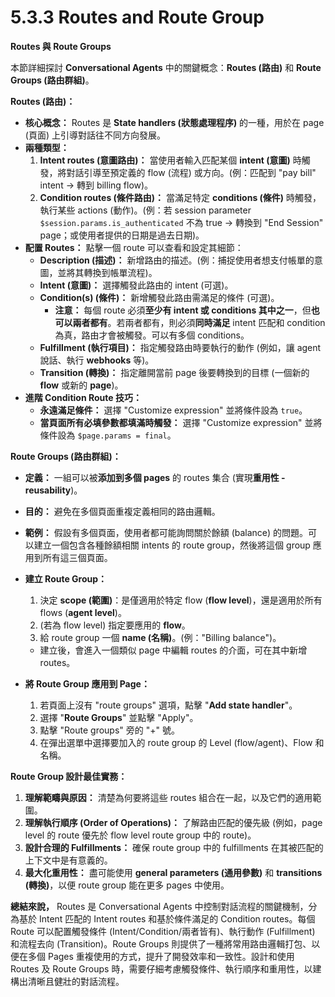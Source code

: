 # 5.3.3 Routes and Route Group

**Routes 與 Route Groups**

本節詳細探討 **Conversational Agents** 中的關鍵概念：**Routes (路由)** 和 **Route Groups (路由群組)**。

**Routes (路由)：**

- **核心概念：** Routes 是 **State handlers (狀態處理程序)** 的一種，用於在 page (頁面) 上引導對話往不同方向發展。
- **兩種類型：**
    1. **Intent routes (意圖路由)：** 當使用者輸入匹配某個 **intent (意圖)** 時觸發，將對話引導至預定義的 flow (流程) 或方向。(例：匹配到 "pay bill" intent -> 轉到 billing flow)。
    2. **Condition routes (條件路由)：** 當滿足特定 **conditions (條件)** 時觸發，執行某些 actions (動作)。(例：若 session parameter `$session.params.is_authenticated` 不為 true -> 轉換到 "End Session" page；或使用者提供的日期是過去日期)。
- **配置 Routes：** 點擊一個 route 可以查看和設定其細節：
    - **Description (描述)：** 新增路由的描述。(例：捕捉使用者想支付帳單的意圖，並將其轉換到帳單流程)。
    - **Intent (意圖)：** 選擇觸發此路由的 intent (可選)。
    - **Condition(s) (條件)：** 新增觸發此路由需滿足的條件 (可選)。
        - **注意：** 每個 route 必須**至少有 intent 或 conditions 其中之一**，但**也可以兩者都有**。若兩者都有，則必須**同時滿足** intent 匹配和 condition 為真，路由才會被觸發。可以有多個 conditions。
    - **Fulfillment (執行項目)：** 指定觸發路由時要執行的動作 (例如，讓 agent 說話、執行 **webhooks** 等)。
    - **Transition (轉換)：** 指定離開當前 page 後要轉換到的目標 (一個新的 **flow** 或新的 **page**)。
- **進階 Condition Route 技巧：**
    - **永遠滿足條件：** 選擇 "Customize expression" 並將條件設為 `true`。
    - **當頁面所有必填參數都填滿時觸發：** 選擇 "Customize expression" 並將條件設為 `$page.params = final`。

**Route Groups (路由群組)：**

- **定義：** 一組可以被**添加到多個 pages** 的 routes 集合 (實現**重用性 - reusability**)。
- **目的：** 避免在多個頁面重複定義相同的路由邏輯。
- **範例：** 假設有多個頁面，使用者都可能詢問關於餘額 (balance) 的問題。可以建立一個包含各種餘額相關 intents 的 route group，然後將這個 group 應用到所有這三個頁面。
- **建立 Route Group：**
    
    1. 決定 **scope (範圍)**：是僅適用於特定 flow (**flow level**)，還是適用於所有 flows (**agent level**)。
    2. (若為 flow level) 指定要應用的 **flow**。
    3. 給 route group 一個 **name (名稱)**。(例："Billing balance")。
    
    - 建立後，會進入一個類似 page 中編輯 routes 的介面，可在其中新增 routes。
- **將 Route Group 應用到 Page：**
    1. 若頁面上沒有 "route groups" 選項，點擊 "**Add state handler**"。
    2. 選擇 "**Route Groups**" 並點擊 "Apply"。
    3. 點擊 "Route groups" 旁的 "+" 號。
    4. 在彈出選單中選擇要加入的 route group 的 Level (flow/agent)、Flow 和名稱。

**Route Group 設計最佳實務：**

1. **理解範疇與原因：** 清楚為何要將這些 routes 組合在一起，以及它們的適用範圍。
2. **理解執行順序 (Order of Operations)：** 了解路由匹配的優先級 (例如，page level 的 route 優先於 flow level route group 中的 route)。
3. **設計合理的 Fulfillments：** 確保 route group 中的 fulfillments 在其被匹配的上下文中是有意義的。
4. **最大化重用性：** 盡可能使用 **general parameters (通用參數)** 和 **transitions (轉換)**，以便 route group 能在更多 pages 中使用。

**總結來說，** Routes 是 Conversational Agents 中控制對話流程的關鍵機制，分為基於 Intent 匹配的 Intent routes 和基於條件滿足的 Condition routes。每個 Route 可以配置觸發條件 (Intent/Condition/兩者皆有)、執行動作 (Fulfillment) 和流程去向 (Transition)。Route Groups 則提供了一種將常用路由邏輯打包、以便在多個 Pages 重複使用的方式，提升了開發效率和一致性。設計和使用 Routes 及 Route Groups 時，需要仔細考慮觸發條件、執行順序和重用性，以建構出清晰且健壯的對話流程。